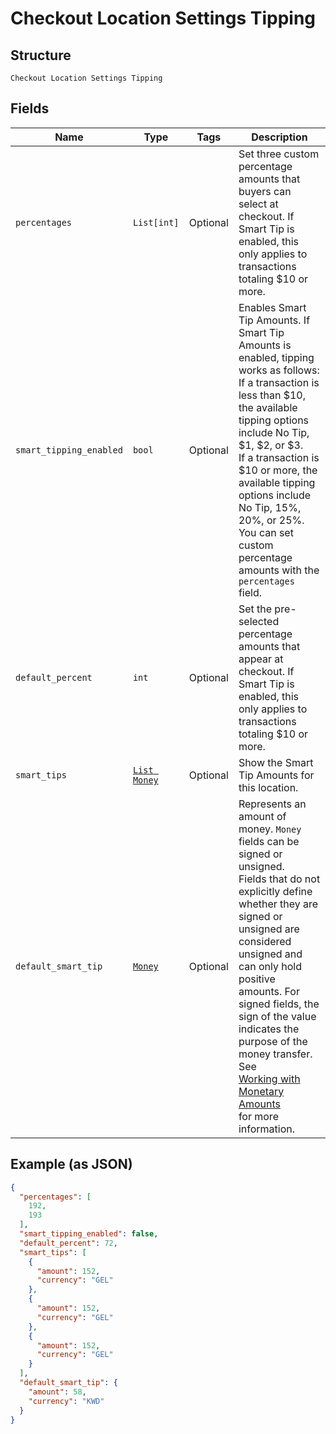 
# Checkout Location Settings Tipping

## Structure

`Checkout Location Settings Tipping`

## Fields

| Name | Type | Tags | Description |
|  --- | --- | --- | --- |
| `percentages` | `List[int]` | Optional | Set three custom percentage amounts that buyers can select at checkout. If Smart Tip is enabled, this only applies to transactions totaling $10 or more. |
| `smart_tipping_enabled` | `bool` | Optional | Enables Smart Tip Amounts. If Smart Tip Amounts is enabled, tipping works as follows:<br>If a transaction is less than $10, the available tipping options include No Tip, $1, $2, or $3.<br>If a transaction is $10 or more, the available tipping options include No Tip, 15%, 20%, or 25%.<br>You can set custom percentage amounts with the `percentages` field. |
| `default_percent` | `int` | Optional | Set the pre-selected percentage amounts that appear at checkout. If Smart Tip is enabled, this only applies to transactions totaling $10 or more. |
| `smart_tips` | [`List Money`](../../doc/models/money.md) | Optional | Show the Smart Tip Amounts for this location. |
| `default_smart_tip` | [`Money`](../../doc/models/money.md) | Optional | Represents an amount of money. `Money` fields can be signed or unsigned.<br>Fields that do not explicitly define whether they are signed or unsigned are<br>considered unsigned and can only hold positive amounts. For signed fields, the<br>sign of the value indicates the purpose of the money transfer. See<br>[Working with Monetary Amounts](https://developer.squareup.com/docs/build-basics/working-with-monetary-amounts)<br>for more information. |

## Example (as JSON)

```json
{
  "percentages": [
    192,
    193
  ],
  "smart_tipping_enabled": false,
  "default_percent": 72,
  "smart_tips": [
    {
      "amount": 152,
      "currency": "GEL"
    },
    {
      "amount": 152,
      "currency": "GEL"
    },
    {
      "amount": 152,
      "currency": "GEL"
    }
  ],
  "default_smart_tip": {
    "amount": 58,
    "currency": "KWD"
  }
}
```

